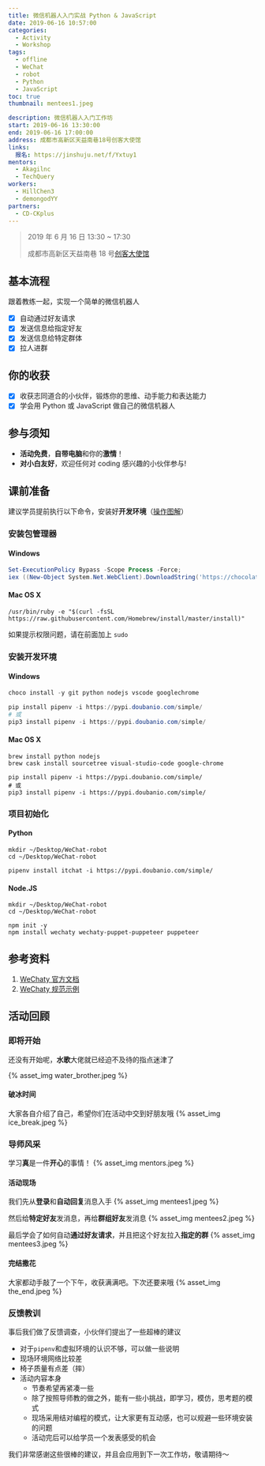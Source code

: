 ```yaml
---
title: 微信机器人入门实战 Python & JavaScript
date: 2019-06-16 10:57:00
categories:
  - Activity
  - Workshop
tags:
  - offline
  - WeChat
  - robot
  - Python
  - JavaScript
toc: true
thumbnail: mentees1.jpeg

description: 微信机器人入门工作坊
start: 2019-06-16 13:30:00
end: 2019-06-16 17:00:00
address: 成都市高新区天益南巷18号创客大使馆
links:
  报名: https://jinshuju.net/f/Yxtuy1
mentors:
  - Akagilnc
  - TechQuery
workers:
  - HillChen3
  - demongodYY
partners:
  - CD-CKplus
---
```


> 2019 年 6 月 16 日 13:30 ~ 17:30
>
> 成都市高新区天益南巷 18 号[创客大使馆](/partner/cd-ckplus/)

## 基本流程

跟着教练一起，实现一个简单的微信机器人

- [x] 自动通过好友请求
- [x] 发送信息给指定好友
- [x] 发送信息给特定群体
- [x] 拉人进群

## 你的收获

- [x] 收获志同道合的小伙伴，锻炼你的思维、动手能力和表达能力
- [x] 学会用 Python 或 JavaScript 做自己的微信机器人

## 参与须知

- **活动免费**，**自带电脑**和你的**激情**！
- **对小白友好**，欢迎任何对 coding 感兴趣的小伙伴参与!

<!-- more -->

## 课前准备

建议学员提前执行以下命令，安装好**开发环境**（[操作图解][1]）

### 安装包管理器

#### Windows

```powershell
Set-ExecutionPolicy Bypass -Scope Process -Force;
iex ((New-Object System.Net.WebClient).DownloadString('https://chocolatey.org/install.ps1'))
```

#### Mac OS X

```shell
/usr/bin/ruby -e "$(curl -fsSL https://raw.githubusercontent.com/Homebrew/install/master/install)"
```

如果提示权限问题，请在前面加上 `sudo`

### 安装开发环境

#### Windows

```powershell
choco install -y git python nodejs vscode googlechrome

pip install pipenv -i https://pypi.doubanio.com/simple/
# 或
pip3 install pipenv -i https://pypi.doubanio.com/simple/
```

#### Mac OS X

```shell
brew install python nodejs
brew cask install sourcetree visual-studio-code google-chrome

pip install pipenv -i https://pypi.doubanio.com/simple/
# 或
pip3 install pipenv -i https://pypi.doubanio.com/simple/
```

### 项目初始化

#### Python

```shell
mkdir ~/Desktop/WeChat-robot
cd ~/Desktop/WeChat-robot

pipenv install itchat -i https://pypi.doubanio.com/simple/
```

#### Node.JS

```shell
mkdir ~/Desktop/WeChat-robot
cd ~/Desktop/WeChat-robot

npm init -y
npm install wechaty wechaty-puppet-puppeteer puppeteer
```

## 参考资料

1. [WeChaty 官方文档](https://docs.chatie.io/v/zh/)
2. [WeChaty 规范示例](https://github.com/wechaty/wechaty-getting-started/blob/master/README-zh.md)

[1]: ../hexo-web-app/#%E3%80%90%E9%99%84-0%E3%80%91Windows-%E8%BD%AF%E4%BB%B6%E5%AE%89%E8%A3%85%E5%9B%BE%E8%A7%A3

## 活动回顾

### 即将开始

还没有开始呢，**水歌**大佬就已经迫不及待的指点迷津了

{% asset_img water_brother.jpeg %}

#### 破冰时间

大家各自介绍了自己，希望你们在活动中交到好朋友哦
{% asset_img ice_break.jpeg %}

### 导师风采

学习**真**是一件**开心**的事情！
{% asset_img mentors.jpeg %}

#### 活动现场

我们先从**登录**和**自动回复**消息入手
{% asset_img mentees1.jpeg %}

然后给**特定好友**发消息，再给**群组好友**发消息
{% asset_img mentees2.jpeg %}

最后学会了如何自动**通过好友请求**，并且把这个好友拉入**指定的群**
{% asset_img mentees3.jpeg %}

#### 完结撒花

大家都动手敲了一个下午，收获满满吧。下次还要来哦
{% asset_img the_end.jpeg %}

### 反馈教训

事后我们做了反馈调查，小伙伴们提出了一些超棒的建议

- 对于`pipenv`和虚拟环境的认识不够，可以做一些说明
- 现场环境网络比较差
- 椅子质量有点差（摔）
- 活动内容本身
  - 节奏希望再紧凑一些
  - 除了按照导师教的做之外，能有一些小挑战，即学习，模仿，思考题的模式
  - 现场采用结对编程的模式，让大家更有互动感，也可以规避一些环境安装的问题
  - 活动完后可以给学员一个发表感受的机会

我们非常感谢这些很棒的建议，并且会应用到下一次工作坊，敬请期待～
